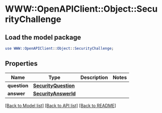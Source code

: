 # WWW::OpenAPIClient::Object::SecurityChallenge

## Load the model package
```perl
use WWW::OpenAPIClient::Object::SecurityChallenge;
```

## Properties
Name | Type | Description | Notes
------------ | ------------- | ------------- | -------------
**question** | [**SecurityQuestion**](SecurityQuestion.md) |  | 
**answer** | [**SecurityAnswerId**](SecurityAnswerId.md) |  | 

[[Back to Model list]](../README.md#documentation-for-models) [[Back to API list]](../README.md#documentation-for-api-endpoints) [[Back to README]](../README.md)


